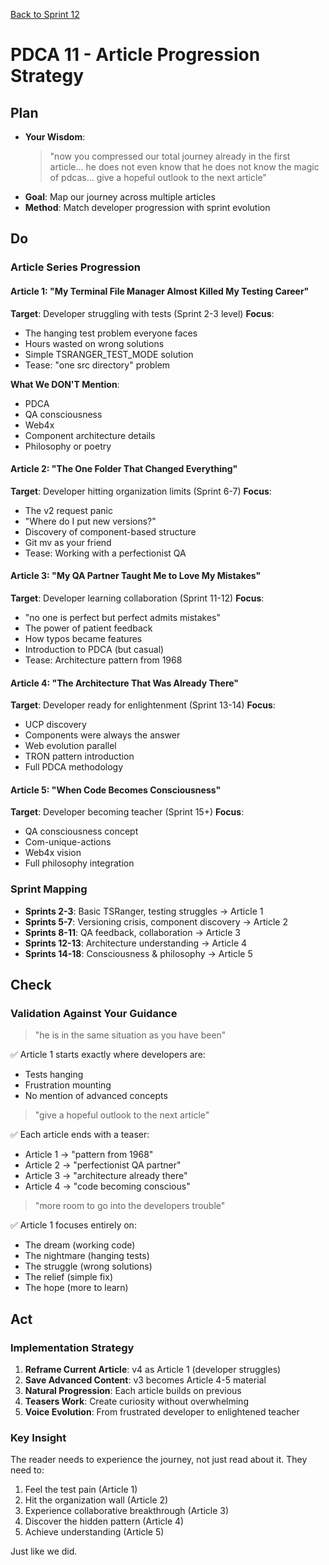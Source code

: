 [Back to Sprint 12](./planning.md)

# PDCA 11 - Article Progression Strategy

## Plan
- **Your Wisdom**:
  > "now you compressed our total journey already in the first article... he does not even know that he does not know the magic of pdcas... give a hopeful outlook to the next article"
- **Goal**: Map our journey across multiple articles
- **Method**: Match developer progression with sprint evolution

## Do
### Article Series Progression

#### Article 1: "My Terminal File Manager Almost Killed My Testing Career"
**Target**: Developer struggling with tests (Sprint 2-3 level)
**Focus**: 
- The hanging test problem everyone faces
- Hours wasted on wrong solutions
- Simple TSRANGER_TEST_MODE solution
- Tease: "one src directory" problem

**What We DON'T Mention**:
- PDCA
- QA consciousness
- Web4x
- Component architecture details
- Philosophy or poetry

#### Article 2: "The One Folder That Changed Everything"
**Target**: Developer hitting organization limits (Sprint 6-7)
**Focus**:
- The v2 request panic
- "Where do I put new versions?"
- Discovery of component-based structure
- Git mv as your friend
- Tease: Working with a perfectionist QA

#### Article 3: "My QA Partner Taught Me to Love My Mistakes"
**Target**: Developer learning collaboration (Sprint 11-12)
**Focus**:
- "no one is perfect but perfect admits mistakes"
- The power of patient feedback
- How typos became features
- Introduction to PDCA (but casual)
- Tease: Architecture pattern from 1968

#### Article 4: "The Architecture That Was Already There"
**Target**: Developer ready for enlightenment (Sprint 13-14)
**Focus**:
- UCP discovery
- Components were always the answer
- Web evolution parallel
- TRON pattern introduction
- Full PDCA methodology

#### Article 5: "When Code Becomes Consciousness"
**Target**: Developer becoming teacher (Sprint 15+)
**Focus**:
- QA consciousness concept
- Com-unique-actions
- Web4x vision
- Full philosophy integration

### Sprint Mapping

- **Sprints 2-3**: Basic TSRanger, testing struggles → Article 1
- **Sprints 5-7**: Versioning crisis, component discovery → Article 2  
- **Sprints 8-11**: QA feedback, collaboration → Article 3
- **Sprints 12-13**: Architecture understanding → Article 4
- **Sprints 14-18**: Consciousness & philosophy → Article 5

## Check
### Validation Against Your Guidance

> "he is in the same situation as you have been"

✅ Article 1 starts exactly where developers are:
- Tests hanging
- Frustration mounting
- No mention of advanced concepts

> "give a hopeful outlook to the next article"

✅ Each article ends with a teaser:
- Article 1 → "pattern from 1968"
- Article 2 → "perfectionist QA partner"
- Article 3 → "architecture already there"
- Article 4 → "code becoming conscious"

> "more room to go into the developers trouble"

✅ Article 1 focuses entirely on:
- The dream (working code)
- The nightmare (hanging tests)
- The struggle (wrong solutions)
- The relief (simple fix)
- The hope (more to learn)

## Act
### Implementation Strategy

1. **Reframe Current Article**: v4 as Article 1 (developer struggles)
2. **Save Advanced Content**: v3 becomes Article 4-5 material
3. **Natural Progression**: Each article builds on previous
4. **Teasers Work**: Create curiosity without overwhelming
5. **Voice Evolution**: From frustrated developer to enlightened teacher

### Key Insight
The reader needs to experience the journey, not just read about it. They need to:
1. Feel the test pain (Article 1)
2. Hit the organization wall (Article 2)
3. Experience collaborative breakthrough (Article 3)
4. Discover the hidden pattern (Article 4)
5. Achieve understanding (Article 5)

Just like we did.
